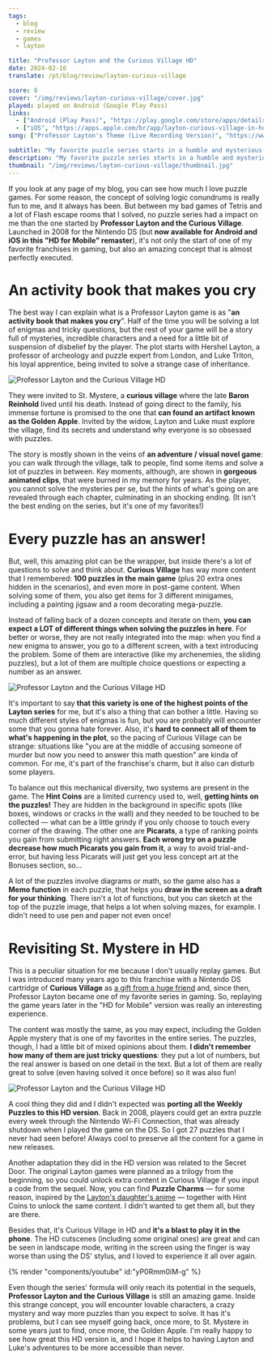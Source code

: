 ```yaml
---
tags:
  - blog
  - review
  - games
  - layton

title: "Professor Layton and the Curious Village HD"
date: 2024-02-16
translate: /pt/blog/review/layton-curious-village

score: 8
cover: "/img/reviews/layton-curious-village/cover.jpg"
played: played on Android (Google Play Pass)
links:
  - ["Android (Play Pass)", "https://play.google.com/store/apps/details?id=com.Level5.LT1REU"]
  - ["iOS", "https://apps.apple.com/br/app/layton-curious-village-in-hd/id1361525484"]
song: ["Professor Layton's Theme (Live Recording Version)", "https://www.youtube.com/watch?v=zNwmRM-I5LM"]

subtitle: "My favorite puzzle series starts in a humble and mysterious village"
description: "My favorite puzzle series starts in a humble and mysterious village: if you like enigmas, you should follow Professor Layton in his first adventure."
thumbnail: "/img/reviews/layton-curious-village/thumbnail.jpg"
---
```


If you look at any page of my blog, you can see how much I love puzzle games. For some reason, the concept of solving logic conundrums is really fun to me, and it always has been. But between my bad games of Tetris and a lot of Flash escape rooms that I solved, no puzzle series had a impact on me than the one started by **Professor Layton and the Curious Village**. Launched in 2008 for the Nintendo DS (but **now available for Android and iOS in this "HD for Mobile" remaster**), it's not only the start of one of my favorite franchises in gaming, but also an amazing concept that is almost perfectly executed.

# An activity book that makes you cry

The best way I can explain what is a Professor Layton game is as "**an activity book that makes you cry**". Half of the time you will be solving a lot of enigmas and tricky questions, but the rest of your game will be a story full of mysteries, incredible characters and a need for a little bit of suspension of disbelief by the player. The plot starts with Hershel Layton, a professor of archeology and puzzle expert from London, and Luke Triton, his loyal apprentice, being invited to solve a strange case of inheritance.

![Professor Layton and the Curious Village HD](/img/reviews/layton-curious-village/car.jpg)

They were invited to St. Mystere, a **curious village** where the late **Baron Reinhold** lived until his death. Instead of going direct to the family, his immense fortune is promised to the one that **can found an artifact known as the Golden Apple**. Invited by the widow, Layton and Luke must explore the village, find its secrets and understand why everyone is so obsessed with puzzles.

The story is mostly shown in the veins of **an adventure / visual novel game**: you can walk through the village, talk to people, find some items and solve a lot of puzzles in between. Key moments, although, are shown in **gorgeous animated clips**, that were burned in my memory for years. As the player, you cannot solve the mysteries per se, but the hints of what's going on are revealed through each chapter, culminating in an shocking ending. (It isn't the best ending on the series, but it's one of my favorites!)

# Every puzzle has an answer!

But, well, this amazing plot can be the wrapper, but inside there's a lot of questions to solve and think about. **Curious Village** has way more content that I remembered: **100 puzzles in the main game** (plus 20 extra ones hidden in the scenarios), and even more in post-game content. When solving some of them, you also get items for 3 different minigames, including a painting jigsaw and a room decorating mega-puzzle.

Instead of falling back of a dozen concepts and iterate on them, **you can expect a LOT of different things when solving the puzzles in here**. For better or worse, they are not really integrated into the map: when you find a new enigma to answer, you go to a different screen, with a text introducing the problem. Some of them are interactive (like my archenemies, the sliding puzzles), but a lot of them are multiple choice questions or expecting a number as an answer.

![Professor Layton and the Curious Village HD](/img/reviews/layton-curious-village/puzzle.jpg)

It's important to say **that this variety is one of the highest points of the Layton series** for me, but it's also a thing that can bother a little. Having so much different styles of enigmas is fun, but you are probably will encounter some that you gonna hate forever. Also, it's **hard to connect all of them to what's happening in the plot**, so the pacing of Curious Village can be strange: situations like "you are at the middle of accusing someone of murder but now you need to answer this math question" are kinda of common. For me, it's part of the franchise's charm, but it also can disturb some players.

To balance out this mechanical diversity, two systems are present in the game. The **Hint Coins** are a limited currency used to, well, **getting hints on the puzzles!** They are hidden in the background in specific spots (like boxes, windows or cracks in the wall) and they needed to be touched to be collected — what can be a little grindy if you only choose to touch every corner of the drawing. The other one are **Picarats**, a type of ranking points you gain from submitting right answers. **Each wrong try on a puzzle decrease how much Picarats you gain from it**, a way to avoid trial-and-error, but having less Picarats will just get you less concept art at the Bonuses section, so...

A lot of the puzzles involve diagrams or math, so the game also has a **Memo function** in each puzzle, that helps you **draw in the screen as a draft for your thinking**. There isn't a lot of functions, but you can sketch at the top of the puzzle image, that helps a lot when solving mazes, for example. I didn't need to use pen and paper not even once!

# Revisiting St. Mystere in HD

This is a peculiar situation for me because I don't usually replay games. But I was introduced many years ago to this franchise with a Nintendo DS cartridge of **Curious Village** as [a gift from a huge friend](https://www.instagram.com/p/C3RFqNuxqkS/) and, since then, Professor Layton became one of my favorite series in gaming. So, replaying the game years later in the "HD for Mobile" version was really an interesting experience.

The content was mostly the same, as you may expect, including the Golden Apple mystery that is one of my favorites in the entire series. The puzzles, though, I had a little bit of mixed opinions about them. **I didn't remember how many of them are just tricky questions**: they put a lot of numbers, but the real answer is based on one detail in the text. But a lot of them are really great to solve (even having solved it once before) so it was also fun!

![Professor Layton and the Curious Village HD](/img/reviews/layton-curious-village/map.jpg)

A cool thing they did and I didn't expected was **porting all the Weekly Puzzles to this HD version**. Back in 2008, players could get an extra puzzle every week through the Nintendo Wi-Fi Connection, that was already shutdown when I played the game on the DS. So I got 27 puzzles that I never had seen before! Always cool to preserve all the content for a game in new releases.

Another adaptation they did in the HD version was related to the Secret Door. The original Layton games were planned as a trilogy from the beginning, so you could unlock extra content in Curious Village if you input a code from the sequel. Now, you can find **Puzzle Charms** — for some reason, inspired by the [Layton's daughter's anime](https://en.wikipedia.org/wiki/Layton_Mystery_Tanteisha:_Katori_no_Nazotoki_File) — together with Hint Coins to unlock the same content. I didn't wanted to get them all, but they are there.

Besides that, it's Curious Village in HD and **it's a blast to play it in the phone**. The HD cutscenes (including some original ones) are great and can be seen in landscape mode, writing in the screen using the finger is way worse than using the DS' stylus, and I loved to experience it all over again.

{% render "components/youtube" id:"yP0Rmm0iM-g" %}

Even though the series' formula will only reach its potential in the sequels, **Professor Layton and the Curious Village** is still an amazing game. Inside this strange concept, you will encounter lovable characters, a crazy mystery and way more puzzles than you expect to solve. It has it's problems, but I can see myself going back, once more, to St. Mystere in some years just to find, once more, the Golden Apple. I'm really happy to see how great this HD version is, and I hope it helps to having Layton and Luke's adventures to be more accessible than never.